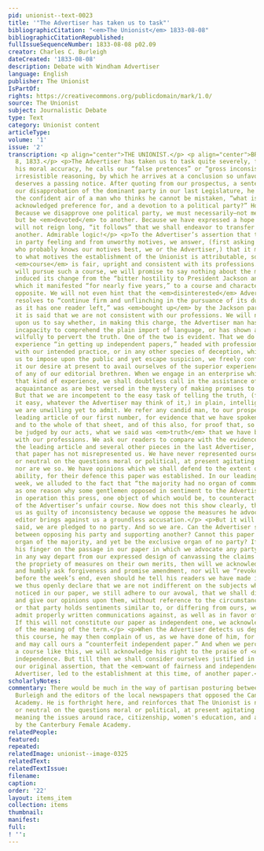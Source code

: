 ```yaml
---
pid: unionist--text-0023
title: '"The Advertiser has taken us to task"'
bibliographicCitation: "<em>The Unionist</em> 1833-08-08"
bibliographicCitationRepublished: 
fullIssueSequenceNumber: 1833-08-08 p02.09
creator: Charles C. Burleigh
dateCreated: '1833-08-08'
description: Debate with Windham Advertiser
language: English
publisher: The Unionist
IsPartOf: 
rights: https://creativecommons.org/publicdomain/mark/1.0/
source: The Unionist
subject: Journalistic Debate
type: Text
category: Unionist content
articleType: 
volume: '1'
issue: '2'
transcription: <p align="center">THE UNIONIST.</p> <p align="center">BROOKLYN, AUGUST
  8, 1833.</p> <p>The Advertiser has taken us to task quite severely, for what, with
  his moral accuracy, he calls our “false pretences” or “gross inconsistency.” The
  irresistible reasoning, by which he arrives at a conclusion so unfavorable to us,
  deserves a passing notice. After quoting from our prospectus, a sentence showing
  our disapprobation of the dominant party in our last Legislature, he goes on with
  the confident air of a man who thinks he cannot be mistaken, “what is this but an
  acknowledged preference for, and a devotion to a political party?” How conclusive!
  Because we disapprove one political party, we must necessarily—not merely approve,
  but be <em>devoted</em> to another. Because we have expressed a hope that one party
  will not reign long, “it follows” that we shall endeavor to transfer the rule to
  another. Admirable logic!</p> <p>To the Advertiser’s assertion that the paper originated
  in party feeling and from unworthy motives, we answer, (first asking by the way,
  who probably knows our motives best, we or the Advertiser,) that it matters little
  to what motives the establishment of the Unionist is attributable, so long as its
  <em>course</em> is fair, upright and consistent with its professions. If the Advertiser
  will pursue such a course, we will promise to say nothing about the motives which
  induced its change from the “bitter hostility to President Jackson and his friends”
  which it manifested “for nearly five years,” to a course and character diametrically
  opposite. We will not even hint that the <em>disinterested</em> Advertiser which
  resolves to “continue firm and unflinching in the pursuance of its duty, so long
  as it has one reader left,” was <em>bought up</em> by the Jackson party.</p> <p>But
  it is said that we are not consistent with our professions. We will not take it
  upon us to say whether, in making this charge, the Advertiser man has exposed his
  incapacity to comprehend the plain import of language, or has shown a disposition,
  wilfully to pervert the truth. One of the two is evident. That we do not possess
  experience “in getting up independent papers,” headed with professions at variance
  with our intended practice, or in any other species of deception, which would enable
  us to impose upon the public and yet escape suspicion, we freely confess; nor is
  it our desire at present to avail ourselves of the superior experience in such matters
  of any of our editorial brethren. When we engage in an enterprise which requires
  that kind of experience, we shall doubtless call in the assistance of such of our
  acquaintance as are best versed in the mystery of making promises to be “revoked.”
  But that we are incompetent to the easy task of telling the truth, (for we consider
  it easy, whatever the Advertiser may think of it,) in plain, intelligible language,
  we are unwilling yet to admit. We refer any candid man, to our prospectus, and the
  leading article of our first number, for evidence that we have spoken intelligibly;
  and to the whole of that sheet, and of this also, for proof that, so far as we can
  be judged by our acts, what we said was <em>truth</em> that we have been consistent
  with our professions. We ask our readers to compare with the evidence thus collected,
  the leading article and several other pieces in the last Advertiser, and say if
  that paper has not misrepresented us. We have never represented ourselves as indifferent
  or neutral on the questions moral or political, at present agitating the community,
  nor are we so. We have opinions which we shall defend to the extent of our poor
  ability, for their defence this paper was established. In our leading article last
  week, we alluded to the fact that “the majority had no organ of communication,”
  as one reason why some gentlemen opposed in sentiment to the Advertiser, had put
  in operation this press, one object of which would be, to counteract the effect
  of the Advertiser’s unfair course. Now does not this show clearly, that in charging
  us as guilty of inconsistency because we oppose the measures he advocates, the Advertiser
  editor brings against us a groundless accusation.</p> <p>But it will perhaps be
  said, we are pledged to no party. And so we are. Can the Advertiser see no difference
  between opposing his party and supporting another? Cannot this paper be made the
  organ of the majority, and yet be the exclusive organ of no party? If he will lay
  his finger on the passage in our paper in which we advocate any party as such, or
  in any way depart from our expressed design of canvassing the claims of men and
  the propriety of measures on their own merits, then will we acknowledge our offence,
  and humbly ask forgiveness and promise amendment, nor will we “revoke our promise”
  before the week’s end, even should he tell his readers we have made it.</p> <p>While
  we thus openly declare that we are not indifferent on the subjects which have been
  noticed in our paper, we still adhere to our avowal, that we shall discuss them
  and give our opinions upon them, without reference to the circumstances that this
  or that party holds sentiments similar to, or differing from ours, we shall also
  admit properly written communications against, as well as in favor of our views.
  If this will not constitute our paper as independent one, we acknowledge our ignorance
  of the meaning of the term.</p> <p>When the Advertiser detects us departing from
  this course, he may then complain of us, as we have done of him, for being one sided,
  and may call ours a “counterfeit independent paper.” And when we perceive him pursuing
  a course like this, we will acknowledge his right to the praise of <em>genuine</em>
  independence. But till then we shall consider ourselves justified in adhering to
  our original assertion, that the <em>want of fairness and independence </em>in the
  Advertiser, led to the establishment at this time, of another paper.</p>
scholarlyNotes: 
commentary: There would be much in the way of partisan posturing between Charles C.
  Burleigh and the editors of the local newspapers that opposed the Canterbury Female
  Academy. He is forthright here, and reinforces that The Unionist is not "indifferent
  or neutral on the questions moral or political, at present agitating the community,"
  meaning the issues around race, citizenship, women's education, and abolition raised
  by the Canterbury Female Academy.
relatedPeople: 
featured: 
repeated: 
relatedImage: unionist--image-0325
relatedText: 
relatedTextIssue: 
filename: 
caption: 
order: '22'
layout: items_item
collection: items
thumbnail: 
manifest: 
full: 
! '': 
---
```

